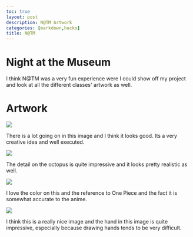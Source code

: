 ```yaml
---
toc: true
layout: post
description: N@TM Artwork
categories: [markdown,hacks]
title: N@TM
---
```

# Night at the Museum

I think N@TM was a very fun experience were I could show off my project and look at all the different classes' artwork as well.

# Artwork
![]({{site.baseurl}}/images/Teeth.jpg)

There is a lot going on in this image and I think it looks good. Its a very creative idea and well executed.

![]({{site.baseurl}}/images/Octopus.jpg)

The detail on the octopus is quite impressive and it looks pretty realistic as well.

![]({{site.baseurl}}/images/gumgum.jpg)

I love the color on this and the reference to One Piece and the fact it is somewhat accurate to the anime.

![]({{site.baseurl}}/images/COCA-COLA.jpg)

I think this is a really nice image and the hand in this image is quite impressive, especially because drawing hands tends to be very difficult.